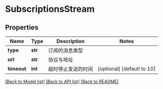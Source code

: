 # SubscriptionsStream

## Properties
Name | Type | Description | Notes
------------ | ------------- | ------------- | -------------
**type** | **str** | 订阅的消息类型 | 
**url** | **str** | 协议与地址 | 
**timeout** | **int** | 超时停止发送的时间 | [optional] [default to 10]

[[Back to Model list]](../README.md#documentation-for-models) [[Back to API list]](../README.md#documentation-for-api-endpoints) [[Back to README]](../README.md)


